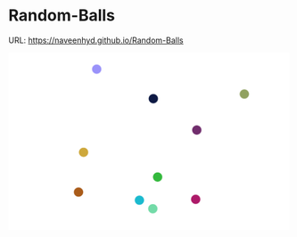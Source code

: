 # Random-Balls

URL: https://naveenhyd.github.io/Random-Balls

![Screenshot](images/screenshot.png)
